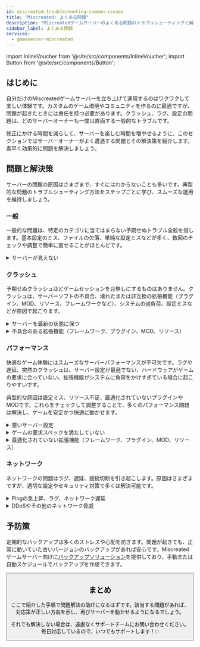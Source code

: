 ```yaml
---
id: miscreated-troubleshooting-common-issues
title: "Miscreated: よくある問題"
description: "Miscreatedゲームサーバーのよくある問題のトラブルシューティングと解決方法をチェックして、快適なゲーム体験を → 今すぐ詳しく見る"
sidebar_label: よくある問題
services:
  - gameserver-miscreated
---
```


import InlineVoucher from '@site/src/components/InlineVoucher';
import Button from '@site/src/components/Button';

## はじめに

自分だけのMiscreatedゲームサーバーを立ち上げて運用するのはワクワクして楽しい体験です。カスタムのゲーム環境やコミュニティを作るのに最適ですが、問題が起きたときには責任を持つ必要があります。クラッシュ、ラグ、設定の問題は、どのサーバーオーナーも一度は直面する一般的なトラブルです。

修正にかける時間を減らして、サーバーを楽しむ時間を増やせるように、このセクションではサーバーオーナーがよく遭遇する問題とその解決策を紹介します。素早く効果的に問題を解決しましょう。


<InlineVoucher />



## 問題と解決策

サーバーの問題の原因はさまざまで、すぐにはわからないことも多いです。典型的な問題のトラブルシューティング方法をステップごとに学び、スムーズな運用を維持しましょう。

### 一般
一般的な問題は、特定のカテゴリに当てはまらない予期せぬトラブル全般を指します。基本設定のミス、ファイルの欠落、単純な設定ミスなどが多く、数回のチェックや調整で簡単に直せることがほとんどです。

<details>
  <summary>サーバーが見えない</summary>

サーバーが見えない原因は、初期化が正常に完了していない場合に起こります。例えば、設定ミスやファイルの破損が考えられます。詳細はサーバーコンソールやログファイルで確認できます。また、サーバーリストのフィルター設定が誤っているとサーバーが表示されないこともあるので、そちらも確認しましょう。

</details>


### クラッシュ

予期せぬクラッシュほどゲームセッションを台無しにするものはありません。クラッシュは、サーバーソフトの不具合、壊れたまたは非互換の拡張機能（プラグイン、MOD、リソース、フレームワークなど）、システムの過負荷、設定ミスなどが原因で起こります。

<details>
  <summary>サーバーを最新の状態に保つ</summary>

ゲームサーバーは最新バージョンで運用することが安定性、セキュリティ、互換性のために必須です。ゲームのアップデートやフレームワークの変更、サードパーティーツールの改変は、サーバーのバージョンが古いと深刻な問題を引き起こすことがあります。

古いゲームサーバーはクラッシュや予期せぬ挙動、起動失敗の原因になります。

![img](https://screensaver01.zap-hosting.com/index.php/s/JXLHyHeMJqErHLJ/preview)


</details>

<details>
  <summary>不具合のある拡張機能（フレームワーク、プラグイン、MOD、リソース）</summary>

クラッシュの原因は、不具合や古い拡張機能であることが多いです。フレームワーク、プラグイン、MOD、リソースのいずれでも、最新ゲームバージョンと互換性がなかったり、コードにバグがあると問題が発生します。

これにより、サーバークラッシュ、フリーズ、エラーが起こりやすくなり、特に複数の問題ある拡張機能が絡むと深刻です。原因が拡張機能だと思ったら、一時的に無効化してサーバーが安定するか確認しましょう。これで問題のある拡張機能を特定できます。

使用する拡張機能はすべて最新で、メンテナンスされており、現在のゲームバージョンとの互換性が確認されていることを必ず確認してください。これでクラッシュやダウンタイムを防げます。

クラッシュの根本原因を特定するには、追加コンテンツを一時的に無効化するのが効果的です。最小限のセットアップから始めて問題が続くか確認し、問題が消えたら拡張機能やMOD、リソースを一つずつ戻してテストします。この段階的な方法で問題の要因を効率的に絞り込め、推測ではなく証拠に基づいたトラブルシューティングが可能です。

</details>

### パフォーマンス

快適なゲーム体験にはスムーズなサーバーパフォーマンスが不可欠です。ラグや遅延、突然のクラッシュは、サーバー設定が最適でない、ハードウェアがゲームの要求に合っていない、拡張機能がシステムに負荷をかけすぎている場合に起こりやすいです。

典型的な原因は設定ミス、リソース不足、最適化されていないプラグインやMODです。これらをチェックして調整することで、多くのパフォーマンス問題は解決し、ゲームを安定かつ快適に動かせます。

<details>
  <summary>悪いサーバー設定</summary>

誤った、または不適切なサーバー設定はリソースの過剰使用を招き、ラグやカクつきなどのパフォーマンス問題を引き起こします。設定値がゲームやサーバー規模に合っているか確認し、必要に応じて調整して効率的な運用を心がけましょう。

設定はウェブインターフェースの**設定**セクションから、または**Configs**内の設定ファイルを直接編集して変更できます。

</details>

<details>
  <summary>ゲームの要求スペックを満たしていない</summary>

ゲームサーバーをスムーズかつ安定して動かすには、計画しているプロジェクトに合った構成を選ぶことが重要です。要求スペックはゲームの種類、MODやプラグイン、リソースの使用状況、想定プレイヤー数によって大きく変わります。

ZAP-Hostingでは注文時に推奨される最低構成を提示しています。これは典型的な利用ケースに基づき、ラグ、クラッシュ、長いロード時間などの一般的なパフォーマンス問題を避けるための目安です。

![img](https://screensaver01.zap-hosting.com/index.php/s/87ADJdwNAXxXxdk/preview)

これらの推奨を守るか、必要に応じて上位プランにアップグレードして、最適な安定性と最高の体験をプレイヤーと自分に提供しましょう。あくまで最低限の推奨です。

プロジェクトの規模や追加コンテンツの量によっては、最初から必要なリソースが多かったり、時間とともに増加することもあります。その場合はゲームサーバーパッケージのアップグレードが簡単で効果的な解決策です。

</details>

<details>
  <summary>最適化されていない拡張機能（フレームワーク、プラグイン、MOD、リソース）</summary>

すべての拡張機能がパフォーマンスを考慮して作られているわけではありません。フレームワーク、プラグイン、MOD、リソースのいずれでも、実装が非効率だったり複雑すぎたり、サーバーリソースに無駄な負荷をかけることがあります。

これによりCPU使用率の急増、メモリリーク、ラグ、クラッシュが発生しやすくなり、特に複数の非最適化コンポーネントが絡むと深刻です。拡張機能は常にメンテナンスされていて、ドキュメントが充実し、パフォーマンステスト済みのものを使いましょう。迷ったらコミュニティの評価を参考にしたり、サーバーパフォーマンスを監視して問題のある要素を特定してください。

パフォーマンス問題の根本原因を特定するには、追加コンテンツを一時的に無効化するのが効果的です。最小限のセットアップから始めて問題が続くか確認し、問題が消えたら拡張機能やMOD、リソースを一つずつ戻してテストします。この段階的な方法で問題の要因を効率的に絞り込め、推測ではなく証拠に基づいたトラブルシューティングが可能です。

</details>



### ネットワーク
ネットワークの問題はラグ、遅延、接続切断を引き起こします。原因はさまざまですが、適切な設定やセキュリティ対策で多くは解決可能です。

<details>
  <summary>Pingの急上昇、ラグ、ネットワーク遅延</summary>

Pingの急上昇やラグ、ネットワーク遅延は、CPUパワー不足、RAM不足、帯域幅不足などサーバーリソースの限界が原因で起こることが多いです。

また、プレイヤー数の急増や負荷の高いスクリプトやプラグインによる過負荷も影響します。ルーティングの問題、外部の過負荷、プレイヤーから遠い場所でのホスティングもレイテンシを悪化させます。

さらに、バックグラウンドプロセス、不安定なインターネット接続、パケットロス、古いまたは誤設定のサーバーソフトもゲーム中のパフォーマンス問題に寄与します。

ラグや高Pingを感じたら、まずゲームやプロジェクトの推奨スペックを満たしているか確認しましょう。プレイヤーに近いサーバー所在地を選ぶのもレイテンシ軽減に効果的です。

ルーティングや外部ネットワークの問題が疑われる場合は、遠慮なくサポートチームに連絡してください。状況を分析し、最適な解決策を一緒に探します。

</details>

<details>
  <summary>DDoSやその他のネットワーク脅威</summary>

ゲームサーバーは時に悪意あるネットワーク攻撃、特に分散型サービス拒否（DDoS）攻撃の標的になります。これらの攻撃は過剰なトラフィックでサーバーを圧倒し、ラグ、接続切断、完全なダウンタイムを引き起こします。その他にも、攻撃者がネットワークの脆弱性を突いたり、繰り返しの接続試行や異常なデータパターンでサーバーの安定性を乱すことがあります。

これらの脅威は一般ユーザーの手に負えないことが多いですが、ZAP-Hostingは標準でDDoS保護や高度な防御システムを備え、サーバーを守ります。もし攻撃を受けている疑いがあり問題が起きている場合は、サポートチームに連絡して助けを求めてください。

</details>






## 予防策

定期的なバックアップは多くのストレスや心配を防ぎます。問題が起きても、正常に動いていた古いバージョンのバックアップがあれば安心です。Miscreatedゲームサーバー向けに[バックアップソリューション](gameserver-backups.md)を提供しており、手動または自動スケジュールでバックアップを作成できます。



<Button label="ZAP-Storageにアクセス" link="https://zap-hosting.com/en/customer/home/storage/" block/>






## まとめ

ここで紹介した手順で問題解決の助けになるはずです。該当する問題があれば、対応策が正しい方向を示し、再びサーバーを動かせるようになるでしょう。

それでも解決しない場合は、遠慮なくサポートチームにお問い合わせください。毎日対応しているので、いつでもサポートします！🙂

<InlineVoucher />